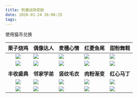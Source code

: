 ```yaml
---
title: 刺激战场奖励
date: 2020-01-24 16:06:25
tags:
---
```


使用猫币兑换

<!-- more -->

|       栗子烧鸡        | 偶像达人              | 麦穗心情              | 红菱鱼尾              | 甜粉舞鞋              |
| :-------------------: | --------------------- | --------------------- | --------------------- | --------------------- |
|   ![](栗子烧鸡.png)   | ![](偶像达人.png)     | ![](麦穗心情.png)     | ![](红菱鱼尾.png)     | ![](甜粉舞鞋.png)     |
| ![](栗子烧鸡预览.png) | ![](偶像达人预览.png) | ![](麦穗心情预览.png) | ![](红菱鱼尾预览.png) | ![](甜粉舞鞋预览.png) |
|                       |                       |                       |                       |                       |
|     **丰收盛典**      | **邻家学弟**          | **竖纹毛衣**          | **肉粉渐变**          | **红心马丁**          |
|   ![](丰收盛典.png)   | ![](邻家学弟.png)     | ![](竖纹毛衣.png)     | ![](肉粉渐变.png)     | ![](红心马丁.png)     |
| ![](丰收盛典预览.png) | ![](邻家学弟预览.png) | ![](竖纹毛衣预览.png) | ![](肉粉渐变.png)     | ![](红心马丁预览.png) |

